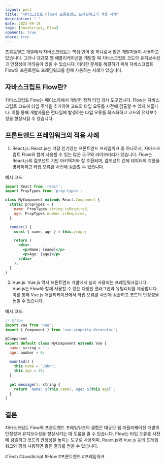```yaml
---
layout: post
title: "자바스크립트 Flow와 프론트엔드 프레임워크의 적용 사례"
description: " "
date: 2023-09-14
tags: [JavaScript, Flow]
comments: true
share: true
---
```


프론트엔드 개발에서 자바스크립트는 핵심 언어 중 하나로서 많은 개발자들이 사용하고 있습니다. 그러나 대규모 웹 애플리케이션을 개발할 때 자바스크립트 코드의 유지보수성과 안정성에 어려움이 있을 수 있습니다. 이러한 문제를 해결하기 위해 자바스크립트 Flow와 프론트엔드 프레임워크를 함께 사용하는 사례가 있습니다. 

## 자바스크립트 Flow란?

자바스크립트 Flow는 페이스북에서 개발한 정적 타입 검사 도구입니다. Flow는 자바스크립트 코드에 타입 주석을 추가하여 코드의 타입 오류를 사전에 검출할 수 있게 해줍니다. 이를 통해 개발자들은 런타임에 발생하는 타입 오류를 최소화하고 코드의 유지보수성을 향상시킬 수 있습니다.

## 프론트엔드 프레임워크의 적용 사례

1. React.js: React.js는 가장 인기있는 프론트엔드 프레임워크 중 하나로서, 자바스크립트 Flow와 함께 사용할 수 있는 많은 도구와 라이브러리가 있습니다. Flow는 React.js의 컴포넌트 기반 아키텍처와 잘 호환되며, 컴포넌트 간에 데이터의 흐름을 명확히하고 타입 오류를 사전에 검출할 수 있습니다.

예시 코드:

```jsx
import React from 'react';
import PropTypes from 'prop-types';

class MyComponent extends React.Component {
  static propTypes = {
    name: PropTypes.string.isRequired,
    age: PropTypes.number.isRequired,
  }

  render() {
    const { name, age } = this.props;

    return (
      <div>
        <p>Name: {name}</p>
        <p>Age: {age}</p>
      </div>
    );
  }
}
```

2. Vue.js: Vue.js 역시 프론트엔드 개발에서 널리 사용되는 프레임워크입니다. Vue.js는 Flow와 함께 사용할 수 있는 다양한 플러그인과 유틸리티를 제공합니다. 이를 통해 Vue.js 애플리케이션에서 타입 오류를 사전에 검출하고 코드의 안정성을 높일 수 있습니다.

예시 코드:

```js
// @flow
import Vue from 'vue';
import { Component } from 'vue-property-decorator';

@Component
export default class MyComponent extends Vue {
  name: string = '';
  age: number = 0;
  
  mounted() {
    this.name = 'John';
    this.age = 25;
  }
  
  get message(): string {
    return `Name: ${this.name}, Age: ${this.age}`;
  }
}
```

## 결론

자바스크립트 Flow와 프론트엔드 프레임워크의 결합은 대규모 웹 애플리케이션 개발의 안정성과 유지보수성을 향상시키는 데 도움을 줄 수 있습니다. Flow는 타입 오류를 사전에 검출하고 코드의 안정성을 높이는 도구로 사용되며, React.js와 Vue.js 등의 프레임워크와 함께 사용하면 좋은 결과를 얻을 수 있습니다.

#Tech #JavaScript #Flow #프론트엔드 #프레임워크